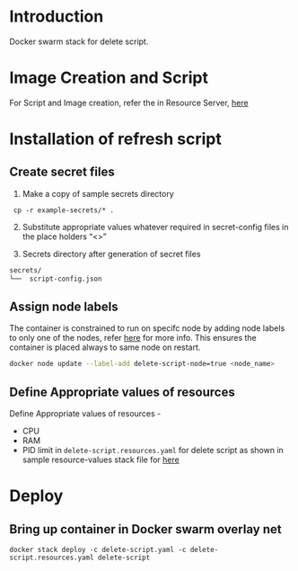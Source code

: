 # Introduction
Docker swarm stack for delete script.

# Image Creation and Script
For Script and Image creation, refer the in Resource Server, [here](https://github.com/datakaveri/iudx-resource-server/tree/master/scripts) 

# Installation of refresh script
## Create secret files
1. Make a copy of sample secrets directory 
```console
 cp -r example-secrets/* .
```
2. Substitute appropriate values whatever required in secret-config files in the place holders “<>”

3. Secrets directory after generation of secret files
```sh
secrets/
└──  script-config.json

```

## Assign node labels
 The container is constrained to run on specifc node by adding node labels to only one of the nodes, refer [here](https://docs.docker.com/engine/swarm/services/#placement-constraints) for more info. This ensures the container is placed always to same node on restart.
```sh
docker node update --label-add delete-script-node=true <node_name>
```

## Define Appropriate values of resources

Define Appropriate values of resources -
- CPU 
- RAM 
- PID limit 
in `delete-script.resources.yaml` for delete script as shown in sample resource-values stack file for [here](example-delete-script.resources.yaml)

# Deploy 
## Bring up container in Docker swarm overlay net

```
docker stack deploy -c delete-script.yaml -c delete-script.resources.yaml delete-script
```
